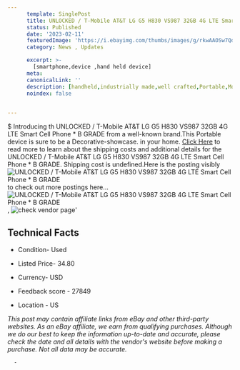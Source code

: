 ```yaml
---
      template: SinglePost
      title: UNLOCKED / T-Mobile AT&T LG G5 H830 VS987 32GB 4G LTE Smart Cell Phone * B GRADE
      status: Published
      date: '2023-02-11'
      featuredImage: 'https://i.ebayimg.com/thumbs/images/g/rkwAAOSw7Qdga2wT/s-l225.jpg'
      category: News , Updates

      excerpt: >-
        [smartphone,device ,hand held device]
      meta:
      canonicalLink: ''
      description: [handheld,industrially made,well crafted,Portable,Mobile,Compact,Convenient,Lightweight,Maneuverable,Man-portable,Miniature,Carriable,Hand-held,Light,Holdable,Transportable,Mobile device,Pocket-sized,On-the-go,Wireless,Cordless,Compact size,Convenient size, smartphone,device ,hand held device]
      noindex: false
      

---
```

$
      Introducing th UNLOCKED / T-Mobile AT&T LG G5 H830 VS987 32GB 4G LTE Smart Cell Phone * B GRADE from a well-known brand.This Portable device  is sure to be a Decorative-showcase. in your home. [Click Here](https://www.ebay.com/itm/234154690080?hash=item3684b50620%3Ag%3ArkwAAOSw7Qdga2wT&mkevt=1&mkcid=1&mkrid=711-53200-19255-0&campid=%253CePNCampaignId%253E&customid=%253CreferenceId%253E&toolid=10049) to read more to learn about the shipping costs and additional details for the UNLOCKED / T-Mobile AT&T LG G5 H830 VS987 32GB 4G LTE Smart Cell Phone * B GRADE. Shipping cost is undefined.Here is the posting visibly ![UNLOCKED / T-Mobile AT&T LG G5 H830 VS987 32GB 4G LTE Smart Cell Phone * B GRADE](https://i.ebayimg.com/thumbs/images/g/rkwAAOSw7Qdga2wT/s-l225.jpg) to check out more postings here... ![UNLOCKED / T-Mobile AT&T LG G5 H830 VS987 32GB 4G LTE Smart Cell Phone * B GRADE](https://i.ebayimg.com/images/g/rkwAAOSw7Qdga2wT/s-l500.jpg), ![check vendor page]()'

      

 ## Technical Facts 



     
      

 - Condition- Used 


      

 - Listed Price- 34.80 


      

 - Currency- USD 


      

 - Feedback score - 27849 


      

 - Location - US 


      
      

 *_This post may contain affiliate links from eBay and other third-party websites. As an eBay affiliate, we earn from qualifying purchases. Although we do our best to keep the information up-to-date and accurate, please check the date and all details with the vendor's website before making a purchase. Not all data may be accurate._*




      -
